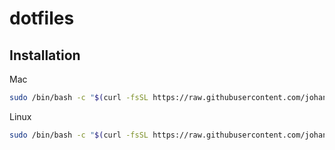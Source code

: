 # dotfiles

## Installation
Mac
```bash
sudo /bin/bash -c "$(curl -fsSL https://raw.githubusercontent.com/johanwulf/.dotfiles/main/bin/mac-setup)"
```

Linux
```bash
sudo /bin/bash -c "$(curl -fsSL https://raw.githubusercontent.com/johanwulf/.dotfiles/main/bin/linux-setup)"
```
